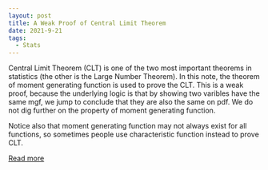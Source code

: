 ```yaml
---
layout: post
title: A Weak Proof of Central Limit Theorem
date: 2021-9-21
tags:
  - Stats
---
```


Central Limit Theorem (CLT) is one of the two most important theorems in statistics (the
other is the Large Number Theorem). In this note, the theorem of moment generating function
is used to prove the CLT. This is a weak proof, because the underlying logic is that by showing two varibles have the same mgf, we jump to conclude that they are also the same on pdf. We do not dig further on the property of moment generating function.

Notice also that moment generating function may not always exist for all functions, so sometimes people use
characteristic function instead to prove CLT.

<a href="/pdf/clt.pdf" target="_blank">Read more</a>
